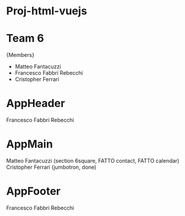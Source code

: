 # Proj-html-vuejs

# Team 6

{Members}

- Matteo Fantacuzzi
- Francesco Fabbri Rebecchi
- Cristopher Ferrari

# AppHeader

Francesco Fabbri Rebecchi

# AppMain

Matteo Fantacuzzi
(section 6square, FATTO
contact, FATTO
calendar)
Cristopher Ferrari
(jumbotron,
done)

# AppFooter

Francesco Fabbri Rebecchi
